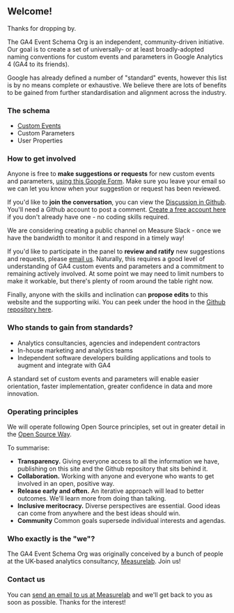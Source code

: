 ## Welcome!

Thanks for dropping by.

The GA4 Event Schema Org is an independent, community-driven initiative. Our goal is to create a set of universally- or at least broadly-adopted naming conventions for custom events and parameters in Google Analytics 4 (GA4 to its friends).

Google has already defined a number of "standard" events, however this list is by no means complete or exhaustive. We believe there are lots of benefits to be gained from further standardisation and alignment across the industry.

### The schema
* [Custom Events](https://ga4eventschema.org/custom-events/)
* Custom Parameters
* User Properties

### How to get involved
Anyone is free to **make suggestions or requests** for new custom events and parameters, [using this Google Form](https://docs.google.com/forms/d/e/1FAIpQLScg-4BtI2W1rbhed3_aBBQv04ot9ZH8n8y4g0b8lF7QUiU8-g/viewform?usp=sf_link). Make sure you leave your email so we can let you know when your suggestion or request has been reviewed. 

If you'd like to **join the conversation**, you can view the [Discussion in Github](https://github.com/Measurelab/GA4EventSchema/discussions). You'll need a Github account to post a comment. [Create a free account here](https://github.com/join?source=comment-repo) if you don't already have one - no coding skills required.

We are considering creating a public channel on Measure Slack - once we have the bandwidth to monitor it and respond in a timely way!

If you'd like to participate in the panel to **review and ratify** new suggestions and requests, please [email us](mailto:daniel@measurelab.co.uk). Naturally, this requires a good level of understanding of GA4 custom events and parameters and a commitment to remaining actively involved. At some point we may need to limit numbers to make it workable, but there's plenty of room around the table right now.

Finally, anyone with the skills and inclination can **propose edits** to this website and the supporting wiki. You can peek under the hood in the [Github repository here](https://github.com/Measurelab/GA4EventSchema).

### Who stands to gain from standards?

* Analytics consultancies, agencies and independent contractors
* In-house marketing and analytics teams
* Independent software developers building applications and tools to augment and integrate with GA4

A standard set of custom events and parameters will enable easier orientation, faster implementation, greater confidence in data and more innovation.

### Operating principles

We will operate following Open Source principles, set out in greater detail in the [Open Source Way](https://opensource.com/open-source-way).

To summarise:
* **Transparency.** Giving everyone access to all the information we have, publishing on this site and the Github repository that sits behind it.
* **Collaboration.** Working with anyone and everyone who wants to get involved in an open, positive way.
* **Release early and often.** An iterative approach will lead to better outcomes. We'll learn more from doing than talking.
* **Inclusive meritocracy.** Diverse perspectives are essential. Good ideas can come from anywhere and the best ideas should win. 
* **Community** Common goals supersede individual interests and agendas.

### Who exactly is the "we"?
The GA4 Event Schema Org was originally conceived by a bunch of people at the UK-based analytics consultancy, [Measurelab](https://www.measurelab.co.uk). Join us!

### Contact us
You can [send an email to us at Measurelab](mailto:hello@measurelab.co.uk) and we'll get back to you as soon as possible. Thanks for the interest!


